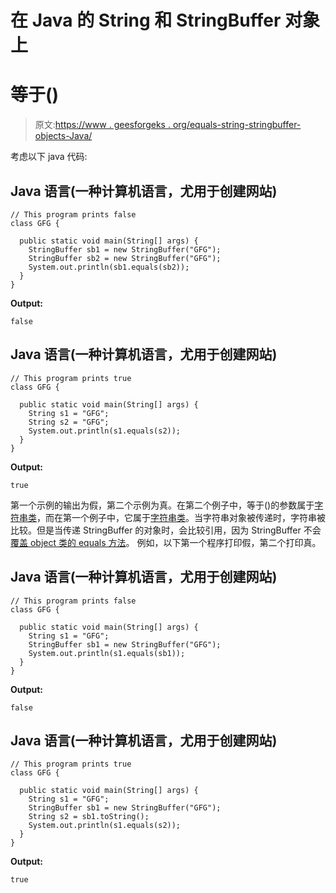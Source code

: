 # 在 Java 的 String 和 StringBuffer 对象上

# 等于()

> 原文:[https://www . geesforgeks . org/equals-string-stringbuffer-objects-Java/](https://www.geeksforgeeks.org/equals-string-stringbuffer-objects-java/)

考虑以下 java 代码:

## Java 语言(一种计算机语言，尤用于创建网站)

```
// This program prints false
class GFG {

  public static void main(String[] args) {
    StringBuffer sb1 = new StringBuffer("GFG");
    StringBuffer sb2 = new StringBuffer("GFG");
    System.out.println(sb1.equals(sb2));
  }
}
```

**Output:** 

```
false
```

## Java 语言(一种计算机语言，尤用于创建网站)

```
// This program prints true
class GFG {

  public static void main(String[] args) {
    String s1 = "GFG";
    String s2 = "GFG";
    System.out.println(s1.equals(s2));
  }
}
```

**Output:** 

```
true
```

第一个示例的输出为假，第二个示例为真。在第二个例子中，等于()的参数属于[字符串类](https://www.geeksforgeeks.org/string-class-in-java/)，而在第一个例子中，它属于[字符串类](https://www.geeksforgeeks.org/stringbuffer-class-in-java/)。当字符串对象被传递时，字符串被比较。但是当传递 StringBuffer 的对象时，会比较引用，因为 StringBuffer 不会[覆盖 object 类的 equals 方法](https://www.geeksforgeeks.org/overriding-equals-method-in-java/)。
例如，以下第一个程序打印假，第二个打印真。

## Java 语言(一种计算机语言，尤用于创建网站)

```
// This program prints false
class GFG {

  public static void main(String[] args) {
    String s1 = "GFG";
    StringBuffer sb1 = new StringBuffer("GFG");
    System.out.println(s1.equals(sb1));
  }
}
```

**Output:** 

```
false
```

## Java 语言(一种计算机语言，尤用于创建网站)

```
// This program prints true
class GFG {

  public static void main(String[] args) {
    String s1 = "GFG";
    StringBuffer sb1 = new StringBuffer("GFG");
    String s2 = sb1.toString();
    System.out.println(s1.equals(s2));
  }
}
```

**Output:** 

```
true
```